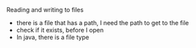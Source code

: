 Reading and writing to files 
- there is a file that has a path, I need the path to get to the file
- check if it exists, before I open
- In java, there is a file type